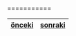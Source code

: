 



===========

[önceki](https://github.com/PAU-Projects/Github-WORKSHOP/blob/master/SSH.md)|[sonraki](https://github.com/PAU-Projects/Github-WORKSHOP/blob/master/Kaynaklar.md)
-----|----